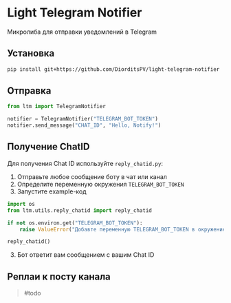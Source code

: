 # Light Telegram Notifier

Микролиба для отправки уведомлений в Telegram


## Установка

```bash
pip install git+https://github.com/DiorditsPV/light-telegram-notifier
```

## Отправка

```python
from ltm import TelegramNotifier

notifier = TelegramNotifier("TELEGRAM_BOT_TOKEN")
notifier.send_message("CHAT_ID", "Hello, Notify!")
```

## Получение ChatID

Для получения Chat ID используйте `reply_chatid.py`:

1. Отправьте любое сообщение боту в чат или канал
2. Определите переменную окружения `TELEGRAM_BOT_TOKEN`
3. Запустите еxample-код

```python
import os
from ltm.utils.reply_chatid import reply_chatid

if not os.environ.get("TELEGRAM_BOT_TOKEN"):
    raise ValueError("Добавте переменную TELEGRAM_BOT_TOKEN в окружение")

reply_chatid()
```
3. Бот ответит вам сообщением с вашим Chat ID

## Реплаи к посту канала
> #todo
